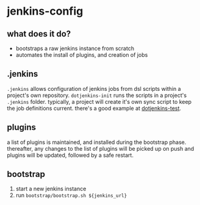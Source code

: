 # jenkins-config

## what does it do?
* bootstraps a raw jenkins instance from scratch
* automates the install of plugins, and creation of jobs

## .jenkins
`.jenkins` allows configuration of jenkins jobs from dsl scripts within a project's own repository. `dotjenkins-init` runs the scripts in a project's `.jenkins` folder. typically, a project will create it's own sync script to keep the job definitions current. there's a good example at [dotjenkins-test](https://github.com/robertcboll/dotjenkins-test).

## plugins
a list of plugins is maintained, and installed during the bootstrap phase. thereafter, any changes to the list of plugins will be picked up on push and plugins will be updated, followed by a safe restart.

## bootstrap
1. start a new jenkins instance
2. run `bootstrap/bootstrap.sh ${jenkins_url}`

